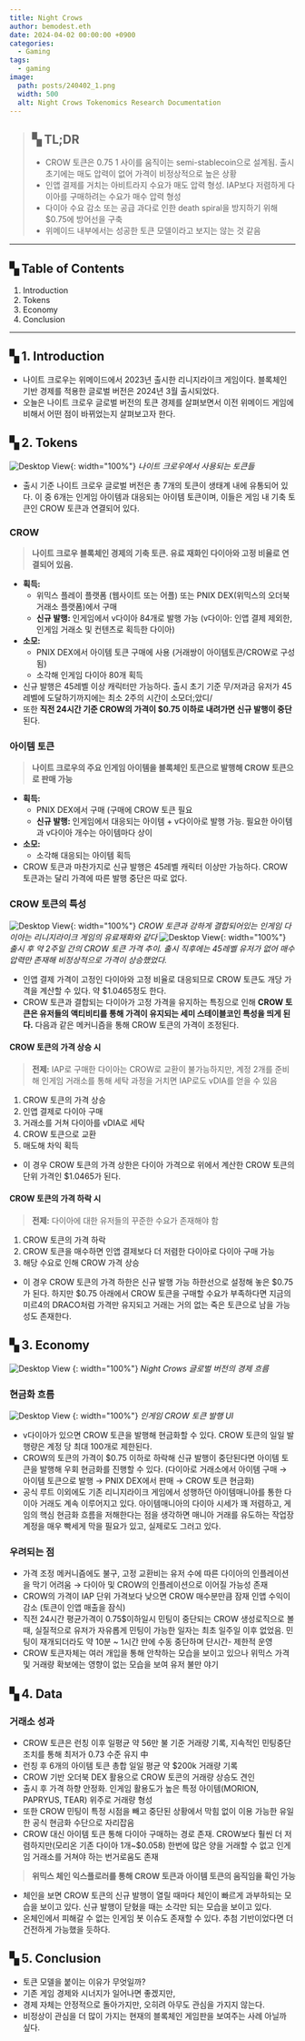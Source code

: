 ```yaml
---
title: Night Crows
author: bemodest.eth
date: 2024-04-02 00:00:00 +0900
categories:
  - Gaming
tags:
  - gaming
image:
  path: posts/240402_1.png
  width: 500
  alt: Night Crows Tokenomics Research Documentation
---
```

> ## **▚ TL;DR**
> - CROW 토큰은 $0.75~$1 사이를 움직이는 semi-stablecoin으로 설계됨. 출시 초기에는 매도 압력이 없어 가격이 비정상적으로 높은 상황
> - 인앱 결제를 거치는 아비트라지 수요가 매도 압력 형성. IAP보다 저렴하게 다이아를 구매하려는 수요가 매수 압력 형성
> - 다이아 수요 감소 또는 공급 과다로 인한 death spiral을 방지하기 위해 $0.75에 방어선을 구축
> - 위메이드 내부에서는 성공한 토큰 모델이라고 보지는 않는 것 같음

---

## **▚ Table of Contents**
1. Introduction
2. Tokens
3. Economy
4. Conclusion

---

## **▚ 1. Introduction**
- 나이트 크로우는 위메이드에서 2023년 출시한 리니지라이크 게임이다. 블록체인 기반 경제를 적용한 글로벌 버전은 2024년 3월 출시되었다.
- 오늘은 나이트 크로우 글로벌 버전의 토큰 경제를 살펴보면서 이전 위메이드 게임에 비해서 어떤 점이 바뀌었는지 살펴보고자 한다.
## **▚ 2. Tokens**
![Desktop View](posts/240402_4.png){: width="100%"}
_나이트 크로우에서 사용되는 토큰들_
- 출시 기준 나이트 크로우 글로벌 버전은 총 7개의 토큰이 생태계 내에 유통되어 있다. 이 중 6개는 인게임 아이템과 대응되는 아이템 토큰이며, 이들은 게임 내 기축 토큰인 CROW 토큰과 연결되어 있다.
### **CROW**

> **나이트 크로우 블록체인 경제의 기축 토큰. 유료 재화인 다이아와 고정 비율로 연결되어 있음.**

- **획득:**
	- 위믹스 플레이 플랫폼 (웹사이트 또는 어플) 또는 PNIX DEX(위믹스의 오더북 거래소 플랫폼)에서 구매
	- **신규 발행:** 인게임에서 v다이아 84개로 발행 가능
	  (v다이아: 인앱 결제 제외한, 인게임 거래소 및 컨텐츠로 획득한 다이아)
- **소모:**
	- PNIX DEX에서 아이템 토큰 구매에 사용
	  (거래쌍이 아이템토큰/CROW로 구성됨)
	- 소각해 인게임 다이아 80개 획득
- 신규 발행은 45레벨 이상 캐릭터만 가능하다. 출시 초기 기준 무/저과금 유저가 45레벨에 도달하기까지에는 최소 2주의 시간이 소모더;았디/
- 또한 **직전 24시간 기준 CROW의 가격이 $0.75 이하로 내려가면 신규 발행이 중단**된다.
### 아이템 토큰

> **나이트 크로우의 주요 인게임 아이템을 블록체인 토큰으로 발행해 CROW 토큰으로 판매 가능**

- **획득:**
	- PNIX DEX에서 구매 (구매에 CROW 토큰 필요
	- **신규 발행:** 인게임에서 대응되는 아이템 + v다이아로 발행 가능. 필요한 아이템과 v다이아 개수는 아이템마다 상이
- **소모:**
	- 소각해 대응되는 아이템 획득
- CROW 토큰과 마찬가지로 신규 발행은 45레벨 캐릭터 이상만 가능하다. CROW 토큰과는 달리 가격에 따른 발행 중단은 따로 없다.
### **CROW 토큰의 특성**
![Desktop View](posts/240402_3.png){: width="100%"}
_CROW 토큰과 강하게 결합되어있는 인게임 다이아는 리니지라이크 게임의 유료재화와 같다_
![Desktop View](posts/240402_6.png){: width="100%"}
_출시 후 약 2주일 간의 CROW 토큰 가격 추이. 출시 직후에는 45레벨 유저가 없어 매수 압력만 존재해 비정상적으로 가격이 상승했었다._
- 인앱 결제 가격이 고정인 다이아와 고정 비율로 대응되므로 CROW 토큰도 개당 가격을 계산할 수 있다. 약 $1.0465정도 한다.
- CROW 토큰과 결합되는 다이아가 고정 가격을 유지하는 특징으로 인해 **CROW 토큰은 유저들의 액티비티를 통해 가격이 유지되는 세미 스테이블코인 특성을 띄게 된다.** 다음과 같은 메커니즘을 통해 CROW 토큰의 가격이 조정된다.

#### **CROW 토큰의 가격 상승 시**

> **전제:** IAP로 구매한 다이아는 CROW로 교환이 불가능하지만, 계정 2개를 준비해 인게임 거래소를 통해 세탁 과정을 거치면 IAP로도 vDIA를 얻을 수 있음

1. CROW 토큰의 가격 상승
2. 인앱 결제로 다이아 구매
3. 거래소를 거쳐 다이아를 vDIA로 세탁
4. CROW 토큰으로 교환
5. 매도해 차익 획득

- 이 경우 CROW 토큰의 가격 상한은 다이아 가격으로 위에서 계산한 CROW 토큰의 단위 가격인 $1.0465가 된다.
#### **CROW 토큰의 가격 하락 시**

> **전제:** 다이아에 대한 유저들의 꾸준한 수요가 존재해야 함

1. CROW 토큰의 가격 하락
2. CROW 토큰을 매수하면 인앱 결제보다 더 저렴한 다이아로 다이아 구매 가능
3. 해당 수요로 인해 CROW 가격 상승

- 이 경우 CROW 토큰의 가격 하한은 신규 발행 가능 하한선으로 설정해 놓은 $0.75가 된다. 하지만 $0.75 아래에서 CROW 토큰을 구매할 수요가 부족하다면 지금의 미르4의 DRACO처럼 가격만 유지되고 거래는 거의 없는 죽은 토큰으로 남을 가능성도 존재한다.
## **▚ 3. Economy**
![Desktop View](posts/240402_2.png)
{: width="100%"}
_Night Crows 글로벌 버전의 경제 흐름_

### 현금화 흐름
![Desktop View](posts/240402_5.png)
{: width="100%"}
_인게임 CROW 토큰 발행 UI_
- v다이아가 있으면 CROW 토큰을 발행해 현금화할 수 있다. CROW 토큰의 일일 발행량은 계정 당 최대 100개로 제한된다.
- CROW의 토큰의 가격이 $0.75 이하로 하락해 신규 발행이 중단된다면 아이템 토큰을 발행해 우회 현금화를 진행할 수 있다.
  (다이아로 거래소에서 아이템 구매 → 아이템 토큰으로 발행 → PNIX DEX에서 판매 → CROW 토큰 현금화)
- 공식 루트 이외에도 기존 리니지라이크 게임에서 성행하던 아이템매니아를 통한 다이아 거래도 계속 이루어지고 있다. 아이템매니아의 다이아 시세가 꽤 저렴하고, 게임의 핵심 현금화 흐름을 저해한다는 점을 생각하면 매니아 거래를 유도하는 작업장 계정을 매우 빡세게 막을 필요가 있고, 실제로도 그러고 있다.
### 우려되는 점
- 가격 조정 메커니즘에도 불구, 고정 교환비는 유저 수에 따른 다이아의 인플레이션을 막기 어려움 → 다이아 및 CROW의 인플레이션으로 이어질 가능성 존재
- CROW의 가격이 IAP 단위 가격보다 낮으면 CROW 매수분만큼 잠재 인앱 수익이 감소 (토큰이 인앱 매출을 잠식)
- 직전 24시간 평균가격이 0.75$이하일시 민팅이 중단되는 CROW 생성로직으로 볼때, 실질적으로 유저가 자유롭게 민팅이 가능한 일자는 최초 일주일 이후 없었음. 민팅이 재개되더라도 약 10분 ~ 1시간 만에 수동 중단하며 단시간- 제한적 운영
- CROW 토큰자체는 여러 개입을 통해 안착하는 모습을 보이고 있으나 위믹스 가격 및 거래량 확보에는 영향이 없는 모습을 보여 유저 불만 야기
## **▚ 4. Data**
### 거래소 성과
- CROW 토큰은 런칭 이후 일평균 약 56만 불 기준 거래량 기록, 지속적인 민팅중단 조치를 통해 최저가 0.73 수준 유지 中
- 런칭 후 6개의 아이템 토큰 총합 일일 평균 약 $200k 거래량 기록
- CROW 기반 오더북 DEX 활용으로 CROW 토콘의 거래량 상승도 견인
- 출시 후 가격 하향 안정화. 인게임 활용도가 높은 특정 아이템(MORION, PAPRYUS, TEAR) 위주로 거래량 형성
- 또한 CROW 민팅이 특정 시점을 빼고 중단된 상황에서 막힘 없이 이용 가능한 유일한 공식 현금화 수단으로 자리잡음
- CROW 대신 아이템 토큰 통해 다이아 구매하는 경로 존재. CROW보다 훨씬 더 저렴하지만(모리온 기존 다이아 1개~$0.058) 한번에 많은 양을 거래할 수 없고 인게임 거래소를 거쳐야 하는 번거로움도 존재


> **위믹스 체인 익스플로러를 통해 CROW 토큰과 아이템 토큰의 움직임을 확인 가능**

- 체인을 보면 CROW 토큰의 신규 발행이 열릴 때마다 체인이 빠르게 과부하되는 모습을 보이고 있다. 신규 발행이 닫혔을 때는 소각만 되는 모습을 보이고 있다.
- 온체인에서 피해갈 수 없는 인게임 봇 이슈도 존재할 수 있다. 추첨 기반이었다면 더 건전하게 가능했을 듯하다.
## **▚ 5. Conclusion**
- 토큰 모델을 붙이는 이유가 무엇일까?
- 기존 게임 경제와 시너지가 일어나면 좋겠지만, 
- 경제 자체는 안정적으로 돌아가지만, 오히려 아무도 관심을 가지지 않는다.
- 비정상이 관심을 더 많이 가지는 현재의 블록체인 게임판을 보여주는 사례 아닐까 싶다.